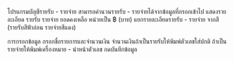 โปรแกรมบัญชีรายรับ - รายจ่าย
สามารถคำนวนรายรับ - รายจ่ายได้จากข้อมูลที่กรอกเข้าไป
แสดงรายละเอียด รายรับ รายจ่าย ยอดคงเหลือ หน่วยเป็น ฿ (บาท)
แยกรายละเอียดรายรับ - รายจ่าย จากสี (รายรับสีฟ้าอ่อน รายจ่ายสีแดง)

การกรอกข้อมูล
กรอกชื่อรายการและจำนวนเงิน
จำนวนเงินถ้าเป็นรายรับให้พิมพ์ตัวเลขใส่ปกติ ถ้าเป็นรายจ่ายให้พิมพ์เครื่องหมาย - นำหน้าตัวเลข
กดบันทึกข้อมูล
